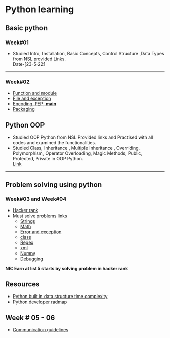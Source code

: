 # Python learning

## Basic python 
### Week#01
- Studied Intro, Installation, Basic Concepts, Control Structure ,Data Types from NSL provided Links.<br> 
Date-[23-5-22]

-----

### Week#02

- [Function and module](https://python.howtocode.dev/function-and-module)
- [File and exception](https://python.howtocode.dev/file-exception)
- [Encoding, PEP, __main__](https://python.howtocode.dev/faq)
- [Packaging](https://python.howtocode.dev/package)

## Python OOP
- Studied OOP Python from NSL Provided links and Practised with all codes and examined the functionalities.
- Studied Class, Inheritance , Multiple Inheritance , Overriding, Polymorphism, Operator Overloading, Magic Methods, Public, Protected, Private in OOP Python. <br>
  [Link](https://github.com/nuhash-nsl/NSL-RA-Training/tree/main/Python_Basics/OOP_Python)

-----

## Problem solving using python
### Week#03 and Week#04
- [Hacker rank](https://www.hackerrank.com/domains/python)
- Must solve problems links
  - [Strings](https://www.hackerrank.com/domains/python?filters%5Bsubdomains%5D%5B%5D=py-strings&filters%5Bdifficulty%5D%5B%5D=medium)
  - [Math](https://www.hackerrank.com/challenges/python-quest-1)
  - [Error and exception](https://www.hackerrank.com/domains/python?filters%5Bdifficulty%5D%5B%5D=easy&filters%5Bsubdomains%5D%5B%5D=errors-exceptions)
  - [class](https://www.hackerrank.com/domains/python?filters%5Bsubdomains%5D%5B%5D=py-classes)
  - [Regex](https://www.hackerrank.com/domains/python?filters%5Bsubdomains%5D%5B%5D=py-regex&filters%5Bdifficulty%5D%5B%5D=easy&filters%5Bdifficulty%5D%5B%5D=medium)
  - [xml](https://www.hackerrank.com/domains/python?filters%5Bsubdomains%5D%5B%5D=xml)
  - [Numpy](https://www.hackerrank.com/domains/python?filters%5Bsubdomains%5D%5B%5D=numpy)
  - [Debugging](https://www.hackerrank.com/domains/python?filters%5Bdifficulty%5D%5B%5D=medium&filters%5Bsubdomains%5D%5B%5D=py-debugging)

__NB: Earn at list 5 starts by solving problem in hacker rank__

## Resources
- [Python built in data structure time complexity](https://wiki.python.org/moin/TimeComplexity?)
- [Python developer radmap](https://roadmap.sh/python)


## Week # 05 - 06

- [Communication guidelines](https://github.com/NSLabTeam/knowledge-sharing/blob/main/communication-guidelines.pdf)
